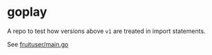 # goplay
A repo to test how versions above `v1` are treated in import statements.

See [fruituser/main.go](./fruituser/main.go)



